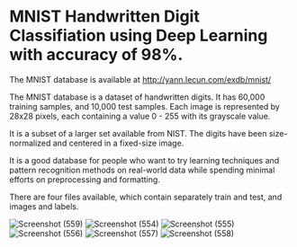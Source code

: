 # MNIST Handwritten Digit Classifiation using Deep Learning with accuracy of 98%.

The MNIST database is available at http://yann.lecun.com/exdb/mnist/

The MNIST database is a dataset of handwritten digits. It has 60,000 training samples, and 10,000 test samples. Each image is represented by 28x28 pixels, each containing a value 0 - 255 with its grayscale value.

It is a subset of a larger set available from NIST. The digits have been size-normalized and centered in a fixed-size image.

It is a good database for people who want to try learning techniques and pattern recognition methods on real-world data while spending minimal efforts on preprocessing and formatting.

There are four files available, which contain separately train and test, and images and labels.



![Screenshot (559)](https://user-images.githubusercontent.com/56173595/89222567-e3456800-d5f2-11ea-9d6e-2903e0ea7fe6.png)
![Screenshot (554)](https://user-images.githubusercontent.com/56173595/89222571-e3ddfe80-d5f2-11ea-99ef-a929e3554da3.png)
![Screenshot (555)](https://user-images.githubusercontent.com/56173595/89222552-dd4f8700-d5f2-11ea-9d7b-c385d19a6c35.png)
![Screenshot (556)](https://user-images.githubusercontent.com/56173595/89222562-e04a7780-d5f2-11ea-80bf-e5800174e90c.png)
![Screenshot (557)](https://user-images.githubusercontent.com/56173595/89222563-e17ba480-d5f2-11ea-9125-683b45829f3e.png)
![Screenshot (558)](https://user-images.githubusercontent.com/56173595/89222566-e2acd180-d5f2-11ea-9fe5-113bb58b5c95.png)


